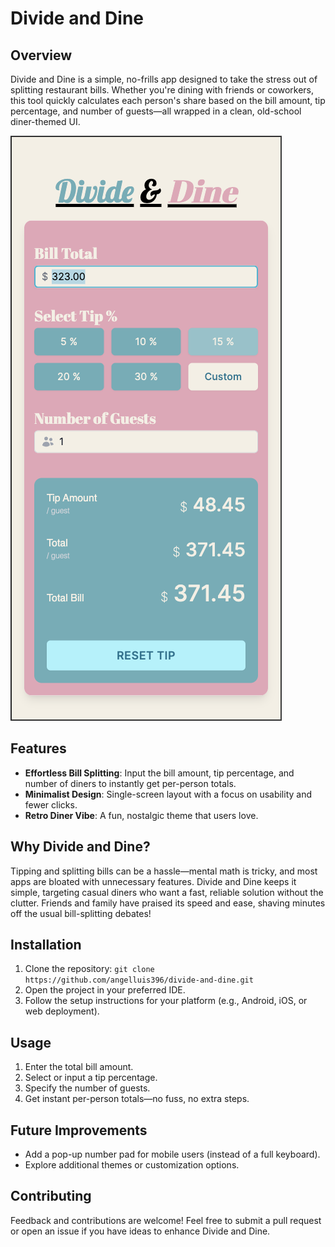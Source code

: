 # Divide and Dine

## Overview
Divide and Dine is a simple, no-frills app designed to take the stress out of splitting restaurant bills. Whether you're dining with friends or coworkers, this tool quickly calculates each person's share based on the bill amount, tip percentage, and number of guests—all wrapped in a clean, old-school diner-themed UI.

![Divide and Dine Screenshot](images/divideAndDineSS.png)

## Features
- **Effortless Bill Splitting**: Input the bill amount, tip percentage, and number of diners to instantly get per-person totals.
- **Minimalist Design**: Single-screen layout with a focus on usability and fewer clicks.
- **Retro Diner Vibe**: A fun, nostalgic theme that users love.

## Why Divide and Dine?
Tipping and splitting bills can be a hassle—mental math is tricky, and most apps are bloated with unnecessary features. Divide and Dine keeps it simple, targeting casual diners who want a fast, reliable solution without the clutter. Friends and family have praised its speed and ease, shaving minutes off the usual bill-splitting debates!

## Installation
1. Clone the repository: `git clone https://github.com/angelluis396/divide-and-dine.git`
2. Open the project in your preferred IDE.
3. Follow the setup instructions for your platform (e.g., Android, iOS, or web deployment).

## Usage
1. Enter the total bill amount.
2. Select or input a tip percentage.
3. Specify the number of guests.
4. Get instant per-person totals—no fuss, no extra steps.

## Future Improvements
- Add a pop-up number pad for mobile users (instead of a full keyboard).
- Explore additional themes or customization options.

## Contributing
Feedback and contributions are welcome! Feel free to submit a pull request or open an issue if you have ideas to enhance Divide and Dine.
